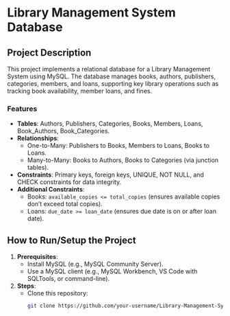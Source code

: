 # Library Management System Database

## Project Description
This project implements a relational database for a Library Management System using MySQL. The database manages books, authors, publishers, categories, members, and loans, supporting key library operations such as tracking book availability, member loans, and fines.

### Features
- **Tables**: Authors, Publishers, Categories, Books, Members, Loans, Book_Authors, Book_Categories.
- **Relationships**:
  - One-to-Many: Publishers to Books, Members to Loans, Books to Loans.
  - Many-to-Many: Books to Authors, Books to Categories (via junction tables).
- **Constraints**: Primary keys, foreign keys, UNIQUE, NOT NULL, and CHECK constraints for data integrity.
- **Additional Constraints**:
  - Books: `available_copies <= total_copies` (ensures available copies don’t exceed total copies).
  - Loans: `due_date >= loan_date` (ensures due date is on or after loan date).

## How to Run/Setup the Project
1. **Prerequisites**:
   - Install MySQL (e.g., MySQL Community Server).
   - Use a MySQL client (e.g., MySQL Workbench, VS Code with SQLTools, or command-line).
2. **Steps**:
   - Clone this repository:
     ```bash
     git clone https://github.com/your-username/Library-Management-System.git